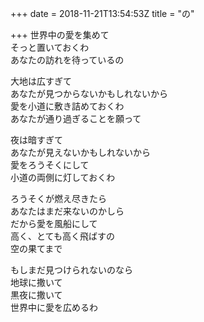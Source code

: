 +++
date = 2018-11-21T13:54:53Z
title = "の"

+++
世界中の愛を集めて  
そっと置いておくわ  
あなたの訪れを待っているの  
  
大地は広すぎて  
あなたが見つからないかもしれないから  
愛を小道に敷き詰めておくわ  
あなたが通り過ぎることを願って  
  
夜は暗すぎて  
あなたが見えないかもしれないから  
愛をろうそくにして  
小道の両側に灯しておくわ  
  
ろうそくが燃え尽きたら  
あなたはまだ来ないのかしら  
だから愛を風船にして  
高く、とても高く飛ばすの  
空の果てまで  
  
もしまだ見つけられないのなら  
地球に撒いて  
黒夜に撒いて  
世界中に愛を広めるわ  